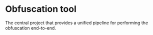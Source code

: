 # Obfuscation tool

The central project that provides a unified pipeline for performing the obfuscation end-to-end.

